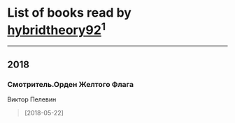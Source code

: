 # List of books read by [hybridtheory92](http://vk.com/id28885974)<sup>1</sup>
---

## 2018

### Смотритель.Орден Желтого Флага
Виктор Пелевин
> [2018-05-22] 



